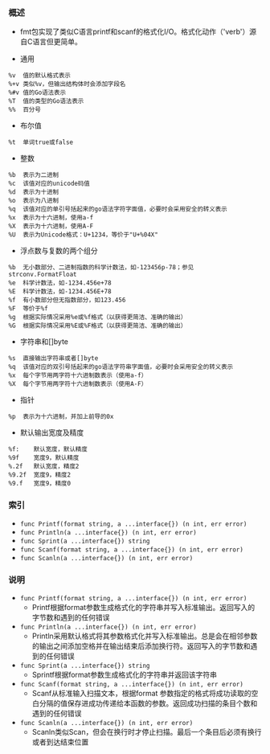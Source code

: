 ### 概述
+ fmt包实现了类似C语言printf和scanf的格式化I/O。格式化动作（'verb'）源自C语言但更简单。

+ 通用
```
%v	值的默认格式表示
%+v	类似%v，但输出结构体时会添加字段名
%#v	值的Go语法表示
%T	值的类型的Go语法表示
%%	百分号
```
+ 布尔值
```
%t	单词true或false
```
+ 整数
```
%b	表示为二进制
%c	该值对应的unicode码值
%d	表示为十进制
%o	表示为八进制
%q	该值对应的单引号括起来的go语法字符字面值，必要时会采用安全的转义表示
%x	表示为十六进制，使用a-f
%X	表示为十六进制，使用A-F
%U	表示为Unicode格式：U+1234，等价于"U+%04X"
```
+ 浮点数与复数的两个组分
```
%b	无小数部分、二进制指数的科学计数法，如-123456p-78；参见strconv.FormatFloat
%e	科学计数法，如-1234.456e+78
%E	科学计数法，如-1234.456E+78
%f	有小数部分但无指数部分，如123.456
%F	等价于%f
%g	根据实际情况采用%e或%f格式（以获得更简洁、准确的输出）
%G	根据实际情况采用%E或%F格式（以获得更简洁、准确的输出）
```
+ 字符串和[]byte
```
%s	直接输出字符串或者[]byte
%q	该值对应的双引号括起来的go语法字符串字面值，必要时会采用安全的转义表示
%x	每个字节用两字符十六进制数表示（使用a-f）
%X	每个字节用两字符十六进制数表示（使用A-F）
```
+ 指针
```
%p	表示为十六进制，并加上前导的0x
```

+ 默认输出宽度及精度
```
%f:    默认宽度，默认精度
%9f    宽度9，默认精度
%.2f   默认宽度，精度2
%9.2f  宽度9，精度2
%9.f   宽度9，精度0
```

### 索引

+ `func Printf(format string, a ...interface{}) (n int, err error)`
+ `func Println(a ...interface{}) (n int, err error)`
+ `func Sprint(a ...interface{}) string`
+ `func Scanf(format string, a ...interface{}) (n int, err error)`
+ `func Scanln(a ...interface{}) (n int, err error)`

### 说明

+ `func Printf(format string, a ...interface{}) (n int, err error)`
    + Printf根据format参数生成格式化的字符串并写入标准输出。返回写入的字节数和遇到的任何错误
+ `func Println(a ...interface{}) (n int, err error)`
    + Println采用默认格式将其参数格式化并写入标准输出。总是会在相邻参数的输出之间添加空格并在输出结束后添加换行符。返回写入的字节数和遇到的任何错误
+ `func Sprint(a ...interface{}) string`
    + Sprintf根据format参数生成格式化的字符串并返回该字符串
+ `func Scanf(format string, a ...interface{}) (n int, err error)`
    + Scanf从标准输入扫描文本，根据format 参数指定的格式将成功读取的空白分隔的值保存进成功传递给本函数的参数。返回成功扫描的条目个数和遇到的任何错误
+ `func Scanln(a ...interface{}) (n int, err error)`
    + Scanln类似Scan，但会在换行时才停止扫描。最后一个条目后必须有换行或者到达结束位置